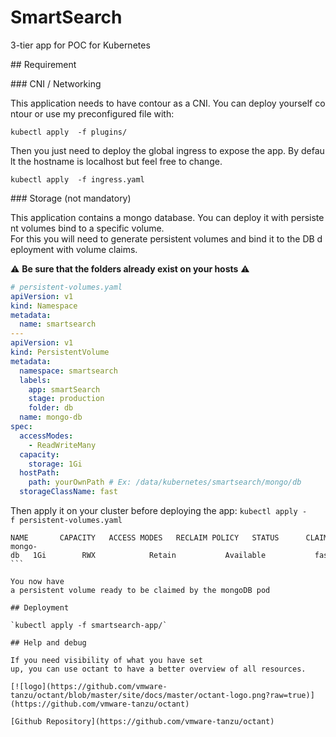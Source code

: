 # SmartSearch

3-tier app for POC for Kubernetes

## Requirement

### CNI / Networking

This application needs to have contour as a CNI. You can deploy yourself contour or use my preconfigured file with:

`kubectl apply  -f plugins/`

Then you just need to deploy the global ingress to expose the app. By default the hostname is localhost but feel free to change.

`kubectl apply  -f ingress.yaml`

### Storage (not mandatory)

This application contains a mongo database. You can deploy it with persistent volumes bind to a specific volume.
For this you will need to generate persistent volumes and bind it to the DB deployment with volume claims.

⚠️ **Be sure that the folders already exist on your hosts** ⚠️

``` yaml
# persistent-volumes.yaml
apiVersion: v1
kind: Namespace
metadata:
  name: smartsearch
---
apiVersion: v1
kind: PersistentVolume
metadata:
  namespace: smartsearch
  labels:
    app: smartSearch
    stage: production
    folder: db
  name: mongo-db
spec:
  accessModes:
    - ReadWriteMany
  capacity:
    storage: 1Gi
  hostPath:
    path: yourOwnPath # Ex: /data/kubernetes/smartsearch/mongo/db
  storageClassName: fast
```

Then apply it on your cluster before deploying the app: `kubectl apply -f persistent-volumes.yaml`

```console ➜  smartSearch git:(master) kubectl get persistentvolume --namespace smartsearch    
NAME       CAPACITY   ACCESS MODES   RECLAIM POLICY   STATUS      CLAIM   STORAGECLASS   REASON   AGE
mongo-db   1Gi        RWX            Retain           Available           fast                    20s ```

You now have a persistent volume ready to be claimed by the mongoDB pod

## Deployment

`kubectl apply -f smartsearch-app/`

## Help and debug

If you need visibility of what you have set up, you can use octant to have a better overview of all resources.

[![logo](https://github.com/vmware-tanzu/octant/blob/master/site/docs/master/octant-logo.png?raw=true)](https://github.com/vmware-tanzu/octant)

[Github Repository](https://github.com/vmware-tanzu/octant)
